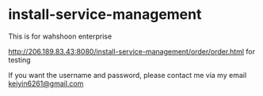 # install-service-management

This is for wahshoon enterprise

http://206.189.83.43:8080/install-service-management/order/order.html for testing

If you want the username and password, please contact me via my email keiyin6261@gmail.com